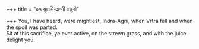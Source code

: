 +++
title = "०५ युवामिन्द्राग्नी वसुनो"

+++
You, I have heard, were mightiest, Indra-Agni, when Vrtra fell and when the spoil was parted.  
     Sit at this sacrifice, ye ever active, on the strewn grass, and with the juice delight you.